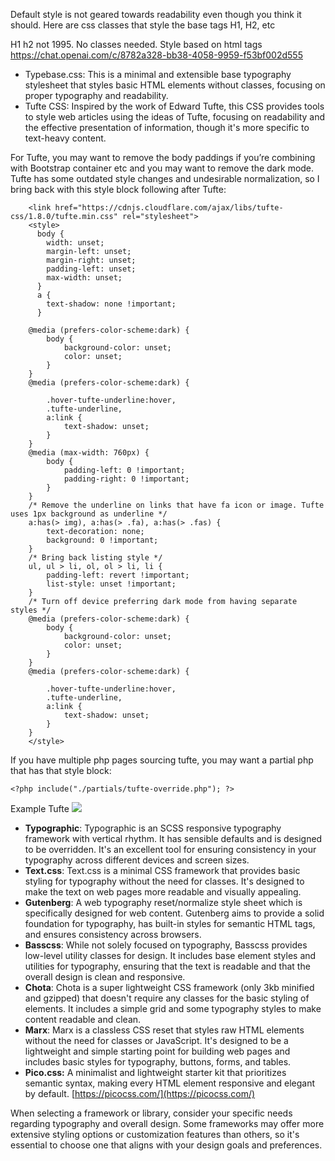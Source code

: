 
Default style is not geared towards readability even though you think it should. Here are css classes that style the base tags H1, H2, etc

H1 h2 not 1995. No classes needed. Style based on html tags
https://chat.openai.com/c/8782a328-bb38-4058-9959-f53bf002d555

- Typebase.css: This is a minimal and extensible base typography stylesheet that styles basic HTML elements without classes, focusing on proper typography and readability.
- Tufte CSS: Inspired by the work of Edward Tufte, this CSS provides tools to style web articles using the ideas of Tufte, focusing on readability and the effective presentation of information, though it's more specific to text-heavy content.

For Tufte, you may want to remove the body paddings if you’re combining with Bootstrap container etc and you may want to remove the dark mode. Tufte has some outdated style changes and undesirable normalization, so I bring back with this style block following after Tufte:

```
    <link href="https://cdnjs.cloudflare.com/ajax/libs/tufte-css/1.8.0/tufte.min.css" rel="stylesheet">  
    <style>
      body {
        width: unset;
        margin-left: unset;
        margin-right: unset;
        padding-left: unset;
        max-width: unset;
      }
      a {
        text-shadow: none !important;
      }

    @media (prefers-color-scheme:dark) {
        body {
            background-color: unset;
            color: unset;
        }
    }
    @media (prefers-color-scheme:dark) {

        .hover-tufte-underline:hover,
        .tufte-underline,
        a:link {
            text-shadow: unset;
        }
    }
    @media (max-width: 760px) {
        body {
            padding-left: 0 !important;
            padding-right: 0 !important;
        }
    }
    /* Remove the underline on links that have fa icon or image. Tufte uses 1px background as underline */
    a:has(> img), a:has(> .fa), a:has(> .fas) { 
        text-decoration: none;
        background: 0 !important;
    }
    /* Bring back listing style */
    ul, ul > li, ol, ol > li, li {
        padding-left: revert !important;
        list-style: unset !important;
    }
    /* Turn off device preferring dark mode from having separate styles */
    @media (prefers-color-scheme:dark) {
        body {
            background-color: unset;
            color: unset;
        }
    }
    @media (prefers-color-scheme:dark) {

        .hover-tufte-underline:hover,
        .tufte-underline,
        a:link {
            text-shadow: unset;
        }
    }
    </style>
```

If you have multiple php pages sourcing tufte, you may want a partial php that has that style block:
```
<?php include("./partials/tufte-override.php"); ?>
```

Example Tufte
![](https://i.imgur.com/KajLILs.png)

- **Typographic**: Typographic is an SCSS responsive typography framework with vertical rhythm. It has sensible defaults and is designed to be overridden. It's an excellent tool for ensuring consistency in your typography across different devices and screen sizes.
- **Text.css**: Text.css is a minimal CSS framework that provides basic styling for typography without the need for classes. It's designed to make the text on web pages more readable and visually appealing.
- **Gutenberg**: A web typography reset/normalize style sheet which is specifically designed for web content. Gutenberg aims to provide a solid foundation for typography, has built-in styles for semantic HTML tags, and ensures consistency across browsers.
- **Basscss**: While not solely focused on typography, Basscss provides low-level utility classes for design. It includes base element styles and utilities for typography, ensuring that the text is readable and that the overall design is clean and responsive.
- **Chota**: Chota is a super lightweight CSS framework (only 3kb minified and gzipped) that doesn't require any classes for the basic styling of elements. It includes a simple grid and some typography styles to make content readable and clean.
- **Marx**: Marx is a classless CSS reset that styles raw HTML elements without the need for classes or JavaScript. It's designed to be a lightweight and simple starting point for building web pages and includes basic styles for typography, buttons, forms, and tables.
- **Pico.css:** A minimalist and lightweight starter kit that prioritizes semantic syntax, making every HTML element responsive and elegant by default. [https://picocss.com/](https://picocss.com/)
    

When selecting a framework or library, consider your specific needs regarding typography and overall design. Some frameworks may offer more extensive styling options or customization features than others, so it's essential to choose one that aligns with your design goals and preferences.